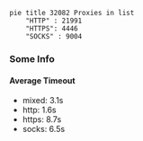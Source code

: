 
```mermaid
pie title 32082 Proxies in list
    "HTTP" : 21991
    "HTTPS": 4446
    "SOCKS" : 9004
```

### Some Info
#### Average Timeout

- mixed: 3.1s
- http: 1.6s
- https: 8.7s
- socks: 6.5s
